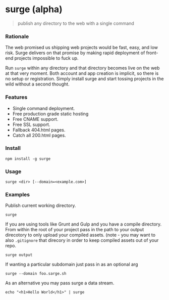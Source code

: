 # surge (alpha)

> publish any directory to the web with a single command

### Rationale

The web promised us shipping web projects would be fast, easy, and low risk. Surge delivers on that promise by making rapid deployment of front-end projects impossible to fuck up.

Run `surge` within any directory and that directory becomes live on the web at that very moment. Both account and app creation is implicit, so there is no setup or registration. Simply install surge and start tossing projects in the wild without a second thought.

### Features

- Single command deployment.
- Free production grade static hosting
- Free CNAME support.
- Free SSL support.
- Fallback 404.html pages.
- Catch all 200.html pages.

### Install

    npm install -g surge

### Usage

    surge <dir> [--domain=<example.com>]

### Examples

Publish current working directory.

    surge

If you are using tools like Grunt and Gulp and you have a compile directory. From within the root of your project pass in the path to your output direcotory to only upload your compiled assets. (note - you may want to also `.gitignore` that direcory in order to keep compiled assets out of your repo.

    surge output

If wanting a particular subdomain just pass in as an optional arg

    surge --domain foo.sarge.sh

As an alternative you may pass surge a data stream.

    echo "<h1>Hello World</h1>" | surge




